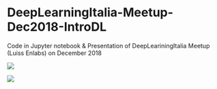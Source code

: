 # DeepLearningItalia-Meetup-Dec2018-IntroDL
Code in Jupyter notebook &amp; Presentation of DeepLeariningItalia Meetup (Luiss Enlabs) on December 2018




![](https://raw.githubusercontent.com/matteoalberti/DeepLearningItalia-Meetup-Dec2018-IntroDL/blob/master/imgs/Diapositiva.png)

![](https://github.com/matteoalberti/DeepLearningItalia-Meetup-Dec2018-IntroDL/blob/master/imgs/a5.png)
